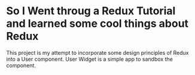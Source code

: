 # So I Went throug a Redux Tutorial and learned some cool things about Redux

This project is my attempt to incorporate some design principles of Redux into a User component. User Widget is a simple app to sandbox the component.
